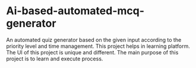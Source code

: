 # Ai-based-automated-mcq-generator
An automated quiz generator based on the given input according to the priority level and time management. This project helps in learning platform. The UI of this project is unique and different. The main purpose of this project is to learn and execute process.
